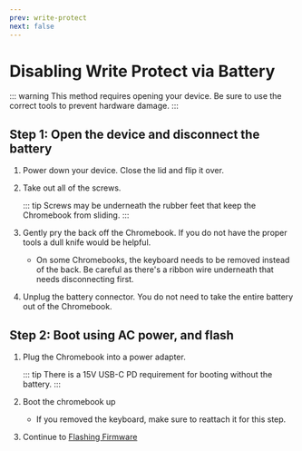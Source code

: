 ```yaml
---
prev: write-protect
next: false
---
```


# Disabling Write Protect via Battery

::: warning
This method requires opening your device. Be sure to use the correct tools to prevent hardware damage.
:::

## Step 1: Open the device and disconnect the battery

1. Power down your device. Close the lid and flip it over.
2. Take out all of the screws.

   ::: tip
   Screws may be underneath the rubber feet that keep the Chromebook from sliding.
   :::

3. Gently pry the back off the Chromebook. If you do not have the proper tools a dull knife would be helpful.
   - On some Chromebooks, the keyboard needs to be removed instead of the back. Be careful as there's a ribbon wire underneath that needs disconnecting first.
4. Unplug the battery connector. You do not need to take the entire battery out of the Chromebook.

## Step 2: Boot using AC power, and flash

1. Plug the Chromebook into a power adapter.

   ::: tip
   There is a 15V USB-C PD requirement for booting without the battery.
   :::

2. Boot the chromebook up
   - If you removed the keyboard, make sure to reattach it for this step.
3. Continue to [Flashing Firmware](flashing-firmware.md)
